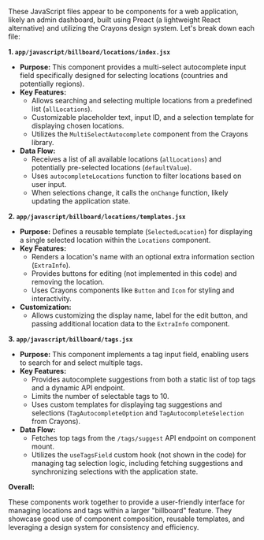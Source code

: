 These JavaScript files appear to be components for a web application, likely an admin dashboard, built using Preact (a lightweight React alternative) and utilizing the Crayons design system. Let's break down each file:

**1. `app/javascript/billboard/locations/index.jsx`**

- **Purpose:** This component provides a multi-select autocomplete input field specifically designed for selecting locations (countries and potentially regions).
- **Key Features:**
    - Allows searching and selecting multiple locations from a predefined list (`allLocations`).
    - Customizable placeholder text, input ID, and a selection template for displaying chosen locations.
    - Utilizes the `MultiSelectAutocomplete` component from the Crayons library.
- **Data Flow:**
    - Receives a list of all available locations (`allLocations`) and potentially pre-selected locations (`defaultValue`).
    - Uses `autocompleteLocations` function to filter locations based on user input.
    - When selections change, it calls the `onChange` function, likely updating the application state.

**2. `app/javascript/billboard/locations/templates.jsx`**

- **Purpose:** Defines a reusable template (`SelectedLocation`) for displaying a single selected location within the `Locations` component.
- **Key Features:**
    - Renders a location's name with an optional extra information section (`ExtraInfo`).
    - Provides buttons for editing (not implemented in this code) and removing the location.
    - Uses Crayons components like `Button` and `Icon` for styling and interactivity.
- **Customization:**
    - Allows customizing the display name, label for the edit button, and passing additional location data to the `ExtraInfo` component.

**3. `app/javascript/billboard/tags.jsx`**

- **Purpose:** This component implements a tag input field, enabling users to search for and select multiple tags.
- **Key Features:**
    - Provides autocomplete suggestions from both a static list of top tags and a dynamic API endpoint.
    - Limits the number of selectable tags to 10.
    - Uses custom templates for displaying tag suggestions and selections (`TagAutocompleteOption` and `TagAutocompleteSelection` from Crayons).
- **Data Flow:**
    - Fetches top tags from the `/tags/suggest` API endpoint on component mount.
    - Utilizes the `useTagsField` custom hook (not shown in the code) for managing tag selection logic, including fetching suggestions and synchronizing selections with the application state.

**Overall:**

These components work together to provide a user-friendly interface for managing locations and tags within a larger "billboard" feature. They showcase good use of component composition, reusable templates, and leveraging a design system for consistency and efficiency.
